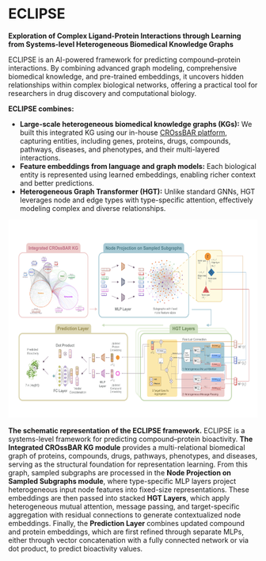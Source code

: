 # ECLIPSE
**Exploration of Complex Ligand-Protein Interactions through Learning from Systems-level Heterogeneous Biomedical Knowledge Graphs**

ECLIPSE is an AI-powered framework for predicting compound–protein interactions. By combining advanced graph modeling, comprehensive biomedical knowledge, and pre-trained embeddings, it uncovers hidden relationships within complex biological networks, offering a practical tool for researchers in drug discovery and computational biology.

**ECLIPSE combines:**
- **Large-scale heterogeneous biomedical knowledge graphs (KGs):** We built this integrated KG using our in-house [CROssBAR platform](https://crossbar.kansil.org/about.php), capturing entities, including genes, proteins, drugs, compounds, pathways, diseases, and phenotypes, and their multi-layered interactions.  
- **Feature embeddings from language and graph models:** Each biological entity is represented using learned embeddings, enabling richer context and better predictions.  
- **Heterogeneous Graph Transformer (HGT):** Unlike standard GNNs, HGT leverages node and edge types with type-specific attention, effectively modeling complex and diverse relationships.

<p align="center">
  <img src="workflow.png" alt="The schematic representation of the ECLIPSE framework" width="700" height="400"/>
</p>

**The schematic representation of the ECLIPSE framework.** ECLIPSE is a systems-level framework for predicting compound–protein bioactivity. **The Integrated CROssBAR KG module** provides a multi-relational biomedical graph of proteins, compounds, drugs, pathways, phenotypes, and diseases, serving as the structural foundation for representation learning. From this graph, sampled subgraphs are processed in the **Node Projection on Sampled Subgraphs module**, where type-specific MLP layers project heterogeneous input node features into fixed-size representations. These embeddings are then passed into stacked **HGT Layers**, which apply heterogeneous mutual attention, message passing, and target-specific aggregation with residual connections to generate contextualized node embeddings. Finally, the **Prediction Layer** combines updated compound and protein embeddings, which are first refined through separate MLPs, either through vector concatenation with a fully connected network or via dot product, to predict bioactivity values.






